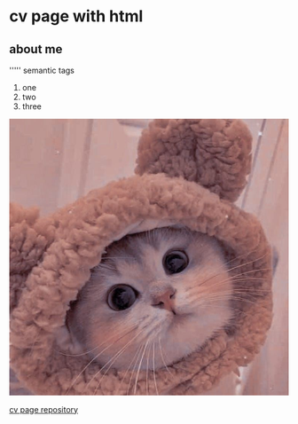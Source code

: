 # cv page with html 
## about me

'''''
semantic tags
1. one
2. two
3. three

![image](kitten.jpg)




[cv page repository](https://github.com/juliassss28/cv_page)
